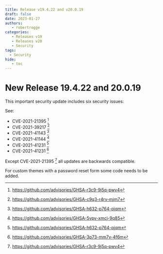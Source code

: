```yaml
---
title: Release v19.4.22 and v20.0.19
draft: false
date: 2023-01-27
authors:
   - robertrogge
categories:
   - Releases v19
   - Releases v20
   - Security
tags:
  - Security
hide:
   - toc
---
```


# New Release 19.4.22 and 20.0.19

This important security update includes six security issues:

<!-- more -->

See:

- CVE-2021-21395 [^1]
- CVE-2021-39217 [^2]
- CVE-2021-41143 [^3]
- CVE-2021-41144 [^4]
- CVE-2021-41231 [^5]
- CVE-2021-41231 [^6]

Except CVE-2021-21395 [^1] all updates are backwards compatible.

For custom themes with a password reset form some code needs to be added.

[^1]: https://github.com/advisories/GHSA-r3c9-9j5q-pwv4
[^2]: https://github.com/advisories/GHSA-c9q3-r4rv-mjm7
[^3]: https://github.com/advisories/GHSA-h632-p764-pjqm
[^4]: https://github.com/advisories/GHSA-5vpv-xmcj-9q85
[^5]: https://github.com/advisories/GHSA-h632-p764-pjqm
[^6]: https://github.com/advisories/GHSA-3p73-mm7v-4f6m
